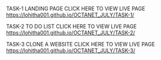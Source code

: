TASK-1 LANDING PAGE CLICK HERE TO VIEW LIVE PAGE https://lohitha001.github.io/OCTANET_JULY/TASK-1/





TASK-2 TO DO LIST CLICK HERE TO VIEW LIVE PAGE https://lohitha001.github.io/OCTANET_JULY/TASK-2/




TASK-3 CLONE A WEBSITE  CLICK HERE TO VIEW LIVE PAGE https://lohitha001.github.io/OCTANET_JULY/TASK-3/
